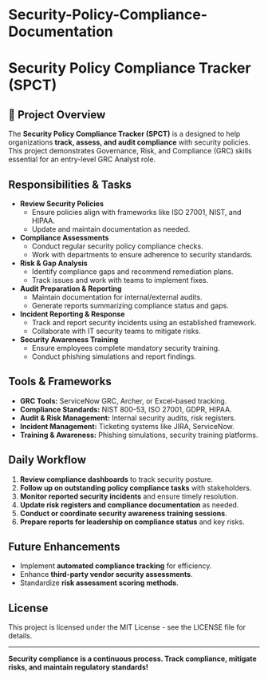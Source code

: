 # Security-Policy-Compliance-Documentation

# Security Policy Compliance Tracker (SPCT)

## 📌 Project Overview
The **Security Policy Compliance Tracker (SPCT)** is a designed to help organizations **track, assess, and audit compliance** with security policies. This project demonstrates Governance, Risk, and Compliance (GRC) skills essential for an entry-level GRC Analyst role.

## Responsibilities & Tasks
- **Review Security Policies**
  - Ensure policies align with frameworks like ISO 27001, NIST, and HIPAA.
  - Update and maintain documentation as needed.
- **Compliance Assessments**
  - Conduct regular security policy compliance checks.
  - Work with departments to ensure adherence to security standards.
- **Risk & Gap Analysis**
  - Identify compliance gaps and recommend remediation plans.
  - Track issues and work with teams to implement fixes.
- **Audit Preparation & Reporting**
  - Maintain documentation for internal/external audits.
  - Generate reports summarizing compliance status and gaps.
- **Incident Reporting & Response**
  - Track and report security incidents using an established framework.
  - Collaborate with IT security teams to mitigate risks.
- **Security Awareness Training**
  - Ensure employees complete mandatory security training.
  - Conduct phishing simulations and report findings.

## Tools & Frameworks
- **GRC Tools:** ServiceNow GRC, Archer, or Excel-based tracking.
- **Compliance Standards:** NIST 800-53, ISO 27001, GDPR, HIPAA.
- **Audit & Risk Management:** Internal security audits, risk registers.
- **Incident Management:** Ticketing systems like JIRA, ServiceNow.
- **Training & Awareness:** Phishing simulations, security training platforms.

## Daily Workflow
1. **Review compliance dashboards** to track security posture.
2. **Follow up on outstanding policy compliance tasks** with stakeholders.
3. **Monitor reported security incidents** and ensure timely resolution.
4. **Update risk registers and compliance documentation** as needed.
5. **Conduct or coordinate security awareness training sessions**.
6. **Prepare reports for leadership on compliance status** and key risks.

## Future Enhancements
- Implement **automated compliance tracking** for efficiency.
- Enhance **third-party vendor security assessments**.
- Standardize **risk assessment scoring methods**.

## License
This project is licensed under the MIT License - see the LICENSE file for details.


---

**Security compliance is a continuous process. Track compliance, mitigate risks, and maintain regulatory standards!**

